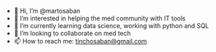 - 👋 Hi, I’m @martosaban
- 👀 I’m interested in helping the med community with IT tools 
- 🌱 I’m currently learning data science, working with python and SQL
- 💞️ I’m looking to collaborate on med tech 
- 📫 How to reach me: tinchosaban@gmail.com 

<!---
martosaban/martosaban is a ✨ special ✨ repository because its `README.md` (this file) appears on your GitHub profile.
You can click the Preview link to take a look at your changes.
--->
